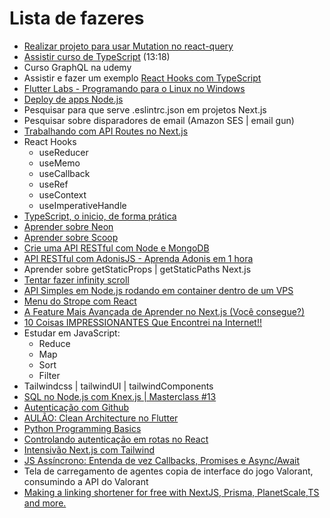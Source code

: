# Lista de fazeres
- [Realizar projeto para usar Mutation no react-query](youtube.com/watch?v=Mvy1ahOJ8TA)
- [Assistir curso de TypeScript](https://www.youtube.com/watch?v=BwuLxPH8IDs&list=WL&index=1&t=1s) (13:18)
- Curso GraphQL na udemy
- Assistir e fazer um exemplo [React Hooks com TypeScript](https://www.youtube.com/watch?v=GOB-lawExXc)
- [Flutter Labs - Programando para o Linux no Windows](https://www.youtube.com/watch?v=K4JjrLSOmek)
- [Deploy de apps Node.js](https://www.youtube.com/watch?v=ICIz5dE3Xfg)
- Pesquisar para que serve .eslintrc.json em projetos Next.js
- Pesquisar sobre disparadores de email (Amazon SES | email gun)
- [Trabalhando com API Routes no Next.js](https://www.youtube.com/watch?v=ZDSiAwuoX0c&t=1607s)
- React Hooks
	- useReducer
	- useMemo
	- useCallback
	- useRef
	- useContext
    - useImperativeHandle
- [TypeScript, o inicio, de forma prática](https://www.youtube.com/watch?v=0mYq5LrQN1s)
- [Aprender sobre Neon](https://neon.tech/)
- [Aprender sobre Scoop](https://scoop.sh/)
- [Crie uma API RESTful com Node e MongoDB](https://www.youtube.com/watch?v=K5QaTfE5ylk)
- [API RESTful com AdonisJS - Aprenda Adonis em 1 hora](https://www.youtube.com/watch?v=y8XfJJYhXPE)
- Aprender sobre getStaticProps | getStaticPaths Next.js
- [Tentar fazer infinity scroll](https://gist.github.com/ivandoric/2f770c7b8c165d76a431e34c98312d76)
- [API Simples em Node.js rodando em container dentro de um VPS](https://www.youtube.com/watch?v=MiAiFTQjitc)
- [Menu do Strope com React](https://www.youtube.com/watch?v=B7V0q0ZSz2o)
- [A Feature Mais Avançada de Aprender no Next.js (Você consegue?)](https://www.youtube.com/watch?v=V2T_bkOs0xA)
- [10 Coisas IMPRESSIONANTES Que Encontrei na Internet!!](https://www.youtube.com/watch?v=m26jErLd5ds)
- Estudar em JavaScript:
    - Reduce
    - Map
    - Sort
    - Filter
- Tailwindcss | tailwindUI | tailwindComponents
- [SQL no Node.js com Knex.js | Masterclass #13](https://www.youtube.com/watch?v=U7GjS3FuSkA)
- [Autenticação com Github](https://www.youtube.com/watch?v=OE4IupjQjzE)
- [AULÃO: Clean Architecture no Flutter](youtube.com/watch?v=fABLC2fxQwg)
- [Python Programming Basics](https://www.youtube.com/watch?v=bIjJVKmAz98)
- [Controlando autenticação em rotas no React](https://www.youtube.com/watch?v=sYe4r8WXGQg)
- [Intensivão Next.js com Tailwind](https://www.youtube.com/watch?v=VlZpDr59sjk)
- [JS Assíncrono: Entenda de vez Callbacks, Promises e Async/Await](https://www.youtube.com/watch?v=7Bs4-rqbCQc)
- Tela de carregamento de agentes copia de interface do jogo Valorant, consumindo a API do Valorant
- [Making a linking shortener for free with NextJS, Prisma, PlanetScale,TS and more.](https://www.youtube.com/watch?v=qcyEtvSiM9c)